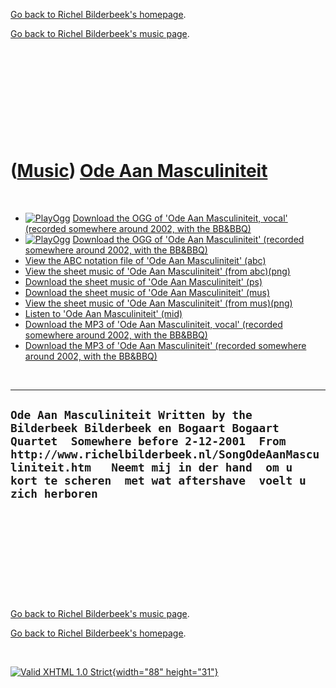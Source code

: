 [Go back to Richel Bilderbeek's homepage](index.htm).

[Go back to Richel Bilderbeek's music page](Music.htm).

 

 

 

 

 

([Music](Music.htm)) [Ode Aan Masculiniteit](SongOdeAanMasculiniteit.htm)
=========================================================================

 

-   [![PlayOgg](http://static.fsf.org/playogg/Play_ogg_80x15.png "I support PlayOgg!")](http://playogg.org)
    [Download the OGG of 'Ode Aan Masculiniteit, vocal' (recorded
    somewhere around 2002, with the
    BB&BBQ)](CD01_01OdeAanMasculiniteitVocaal.ogg)
-   [![PlayOgg](http://static.fsf.org/playogg/Play_ogg_80x15.png "I support PlayOgg!")](http://playogg.org)
    [Download the OGG of 'Ode Aan Masculiniteit' (recorded somewhere
    around 2002, with the BB&BBQ)](CD01_05OdeAanMasculiniteit.ogg)
-   [View the ABC notation file of 'Ode Aan Masculiniteit'
    (abc)](SongOdeAanMasculiniteit.abc)
-   [View the sheet music of 'Ode Aan Masculiniteit' (from
    abc)(png)](SongOdeAanMasculiniteit.png)
-   [Download the sheet music of 'Ode Aan Masculiniteit'
    (ps)](SongOdeAanMasculiniteit.ps)
-   [Download the sheet music of 'Ode Aan Masculiniteit'
    (mus)](SongOdeAanMasculiniteit.mus)
-   [View the sheet music of 'Ode Aan Masculiniteit' (from
    mus)(png)](SongOdeAanMasculiniteitMus.png)
-   [Listen to 'Ode Aan Masculiniteit'
    (mid)](SongOdeAanMasculiniteit.mid)
-   [Download the MP3 of 'Ode Aan Masculiniteit, vocal' (recorded
    somewhere around 2002, with the
    BB&BBQ)](CD01_01OdeAanMasculiniteitVocaal.mp3)
-   [Download the MP3 of 'Ode Aan Masculiniteit' (recorded somewhere
    around 2002, with the BB&BBQ)](CD01_05OdeAanMasculiniteit.mp3)

 

  ---------------------------------------------------------------------------------------------------------------------------------------------------------------------------------------------------------------------------------------------------------------------------------
  ` Ode Aan Masculiniteit Written by the Bilderbeek Bilderbeek en Bogaart Bogaart Quartet  Somewhere before 2-12-2001  From http://www.richelbilderbeek.nl/SongOdeAanMasculiniteit.htm   Neemt mij in der hand  om u kort te scheren  met wat aftershave  voelt u zich herboren `
  ---------------------------------------------------------------------------------------------------------------------------------------------------------------------------------------------------------------------------------------------------------------------------------

 

 

 

 

 

[Go back to Richel Bilderbeek's music page](Music.htm).

[Go back to Richel Bilderbeek's homepage](index.htm).

 

[![Valid XHTML 1.0 Strict](valid-xhtml10.png){width="88"
height="31"}](http://validator.w3.org/check?uri=referer)
